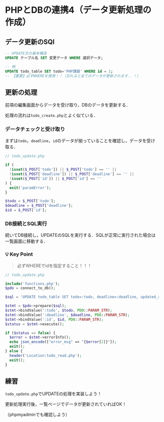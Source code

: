 # PHPとDBの連携4（データ更新処理の作成）

## データ更新のSQl

```sql
-- UPDATE文の基本構造
UPDATE テーブル名 SET 変更データ WHERE 選択データ;

-- 例
UPDATE todo_table SET todo='PHP課題' WHERE id = 1;
-- 【重要】必ずWHEREを使用！！（忘れると全てのデータが更新されます．．！）

```

## 更新の処理

前項の編集画面からデータを受け取り，DBのデータを更新する．

処理の流れは`todo_create.php`とよく似ている．

### データチェックと受け取り

まずは`todo`，`deadline`，`id`のデータが揃っていることを確認し，データを受け取る．

```php
// todo_update.php

if (
  !isset($_POST['todo']) || $_POST['todo'] == '' ||
  !isset($_POST['deadline']) || $_POST['deadline'] == '' ||
  !isset($_POST['id']) || $_POST['id'] == ''
) {
  exit('paramError');
}

$todo = $_POST['todo'];
$deadline = $_POST['deadline'];
$id = $_POST['id'];

```

### DB接続とSQL実行

続いてDB接続し，UPDATEのSQLを実行する．SQLが正常に実行された場合は一覧画面に移動する．

### 💡 Key Point

>必ずWHEREでidを指定すること！！！

```php
// todo_update.php

include('functions.php');
$pdo = connect_to_db();

$sql = 'UPDATE todo_table SET todo=:todo, deadline=:deadline, updated_at=now() WHERE id=:id';

$stmt = $pdo->prepare($sql);
$stmt->bindValue(':todo', $todo, PDO::PARAM_STR);
$stmt->bindValue(':deadline', $deadline, PDO::PARAM_STR);
$stmt->bindValue(':id', $id, PDO::PARAM_STR);
$status = $stmt->execute();

if ($status == false) {
  $error = $stmt->errorInfo();
  echo json_encode(["error_msg" => "{$error[2]}"]);
  exit();
} else {
  header('Location:todo_read.php');
  exit();
}

```

## 練習

`todo_update.php`でUPDATEの処理を実装しよう！

更新処理実行後，一覧ページでデータが更新されていればOK！

（phpmyadminでも確認しよう）


